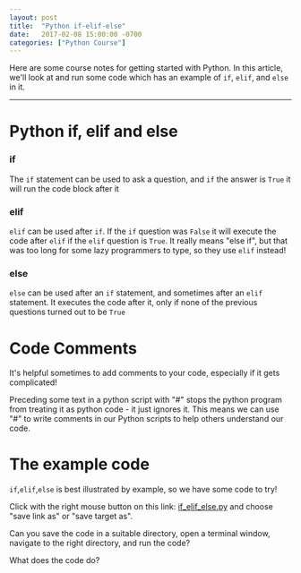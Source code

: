 ```yaml
---
layout: post
title:  "Python if-elif-else"
date:   2017-02-08 15:00:00 -0700
categories: ["Python Course"]
---
```


Here are some course notes for getting started with Python. In this article,
we'll look at and run some code which has an example of ```if```,
```elif```, and ```else``` in it.

--------------

# Python if, elif and else

### if

The ```if``` statement can be used to ask a question, and ```if``` the answer is 
```True``` it will run the code block after it


### elif

```elif``` can be used after ```if```.  If the ```if``` question was ```False```
it will execute the code after ```elif``` if the ```elif``` question is ```True```.  It really means "else if", but that was too long for some lazy
programmers to type, so they use ```elif``` instead!

### else

```else``` can be used after an ```if``` statement, and sometimes after an ```elif```
statement. It executes the code after it, only if none of the previous questions
turned out to be ```True```


# Code Comments

It's helpful sometimes to add comments to your code, especially if it gets complicated!

Preceding some text in a python script with "#" stops the python program from 
treating it as python code - it just ignores it.  This means we can use "#" to 
write comments in our Python scripts to help others understand our code.


# The example code

```if```,```elif```,```else``` is best illustrated by example, so we have some code to try!

Click with the right mouse button on this link: <a href="/assets/python/if_elif_else.py">if_elif_else.py</a> and choose "save link as" or "save target as".

Can you save the code in a suitable directory, open a terminal window, navigate to the right directory, and run the code?


What does the code do?


